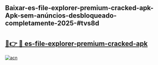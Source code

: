 ## Baixar-es-file-explorer-premium-cracked-apk-Apk-sem-anúncios-desbloqueado-completamente-2025-#tvs8d

# <h2><a href="https://ainizakaria.my?title=es-file-explorer-premium-cracked-apk&ref=20M">🔗👉 🔴 es-file-explorer-premium-cracked-apk</a></h2>

[![acn](https://github.com/user-attachments/assets/0f9c940e-d8b0-45ae-aac7-cd30a18b3e1c)](https://ainizakaria.my?title=es-file-explorer-premium-cracked-apk&ref=20M)

